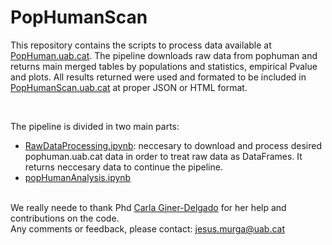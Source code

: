 <h1>PopHumanScan</h1>
<p>This repository contains the scripts to process data available at <a href='//pophuman.uab.cat' target='_blank'>PopHuman.uab.cat</a>. The pipeline downloads raw data from pophuman and returns main merged tables by populations and statistics, empirical Pvalue and plots. All results returned were used and formated to be included in <a href='//pophumanscan.uab.cat' target='_blank'>PopHumanScan.uab.cat</a> at proper JSON or HTML format.</p>
<br>
<p>The pipeline is divided in two main parts:</p>
<ul>
  <li><a href='http://nbviewer.jupyter.org/github/jmurga/pophumanscanRawScripts/blob/master/scripts/notebooks/RawDataProcessing.ipynb' target='_blank'>RawDataProcessing.ipynb</a>: neccesary to download and process desired pophuman.uab.cat data in order to treat raw data as DataFrames. It returns neccesary data to continue the pipeline.</li>
  <li><a href='http://nbviewer.jupyter.org/github/jmurga/pophumanscanRawScripts/blob/master/scripts/notebooks/popHumanAnalysis.ipynb' target='_blank'>popHumanAnalysis.ipynb</a></li>
</ul>
<br>
We really neede to thank Phd <a href='//scholar.google.es/citations?user=MNUHoYMAAAAJ&hl=en' target='_blank'>Carla Giner-Delgado</a> for her help and contributions on the code.
<br>
Any comments or feedback, please contact: <a href='jesus.murga@uab.cat' target="_top">jesus.murga@uab.cat</a>

